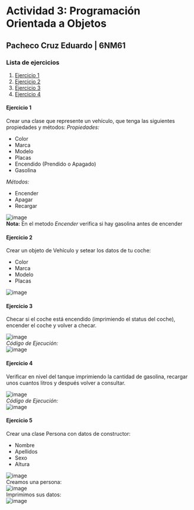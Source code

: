 # Actividad 3: Programación Orientada a Objetos

## Pacheco Cruz Eduardo | 6NM61

### Lista de ejercicios

1. [Ejercicio 1](#Ejercicio-1)
2. [Ejercicio 2](#Ejercicio-2)
3. [Ejercicio 3](#Ejercicio-3)
4. [Ejercicio 4](#Ejercicio-4)

#### Ejercicio 1

Crear una clase que represente un vehículo, que tenga las siguientes propiedades y métodos:
_Propiedades:_

- Color
- Marca
- Modelo
- Placas
- Encendido (Prendido o Apagado)
- Gasolina

_Métodos:_

- Encender
- Apagar
- Recargar

![image](https://github.com/EduardoPacheco2003/Act3-Programacion-Orientada-a-Objetos/assets/100945554/87cc5d2c-5c33-4716-9cc5-1d35546e697f)  
**Nota:** En el metodo _Encender_ verifica si hay gasolina antes de encender


#### Ejercicio 2

Crear un objeto de Vehículo y setear los datos de tu coche:

- Color
- Marca
- Modelo
- Placas

![image](https://github.com/EduardoPacheco2003/Act3-Programacion-Orientada-a-Objetos/assets/100945554/563808c4-9358-44d5-aafb-9c7cb75bdf89)


#### Ejercicio 3

Checar si el coche está encendido (imprimiendo el status del coche), encender el coche y volver a checar.

![image](https://github.com/EduardoPacheco2003/Act3-Programacion-Orientada-a-Objetos/assets/100945554/0a769f89-519b-444e-81b8-916f6247ebc4)  
_Código de Ejecución:_  
![image](https://github.com/EduardoPacheco2003/Act3-Programacion-Orientada-a-Objetos/assets/100945554/abdfe227-9aaf-4710-bcfb-0bccd2edd38c)



#### Ejercicio 4

Verificar en nivel del tanque imprimiendo la cantidad de gasolina, recargar unos cuantos litros y después volver a consultar.

![image](https://github.com/EduardoPacheco2003/Act3-Programacion-Orientada-a-Objetos/assets/100945554/ea2dfaf2-a01c-4f60-8365-9619fd83ebdd)  
_Código de Ejecución:_  
![image](https://github.com/EduardoPacheco2003/Act3-Programacion-Orientada-a-Objetos/assets/100945554/93f7171e-2dbd-41d7-b95e-039f56fed09d)


#### Ejercicio 5

Crear una clase Persona con datos de constructor:

- Nombre
- Apellidos
- Sexo
- Altura

![image](https://github.com/EduardoPacheco2003/Act3-Programacion-Orientada-a-Objetos/assets/100945554/357e3a92-8688-445a-bf04-977c4e286310)  
Creamos una persona:  
![image](https://github.com/EduardoPacheco2003/Act3-Programacion-Orientada-a-Objetos/assets/100945554/dbbad2ee-bcb4-48a8-9ae6-4fae253590a1)  
Imprimimos sus datos:  
![image](https://github.com/EduardoPacheco2003/Act3-Programacion-Orientada-a-Objetos/assets/100945554/3d450ddd-b8bf-46d2-af6f-5404bc9988cb)


